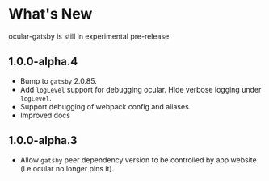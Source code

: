 # What's New

ocular-gatsby is still in experimental pre-release

## 1.0.0-alpha.4
- Bump to `gatsby` 2.0.85.
- Add `logLevel` support for debugging ocular. Hide verbose logging under `logLevel`.
- Support debugging of webpack config and aliases.
- Improved docs

## 1.0.0-alpha.3
- Allow `gatsby` peer dependency version to be controlled by app website (i.e ocular no longer pins it).


